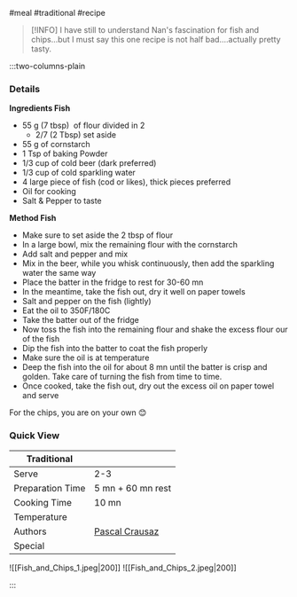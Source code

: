 #meal #traditional #recipe

> [!INFO]
> I have still to understand Nan's fascination for fish and chips...but I must say this one recipe is not half bad....actually pretty tasty.

:::two-columns-plain

### Details
**Ingredients Fish**

- 55 g (7 tbsp)  of flour divided in 2
  - 2/7 (2 Tbsp) set aside
- 55 g of cornstarch
- 1 Tsp of baking Powder
- 1/3 cup of cold beer (dark preferred)
- 1/3 cup of cold sparkling water
- 4 large piece of fish (cod or likes), thick pieces preferred
- Oil for cooking
- Salt & Pepper to taste


**Method Fish**

- Make sure to set aside the 2 tbsp of flour
- In a large bowl, mix the remaining flour with the cornstarch
- Add salt and pepper and mix
- Mix in the beer, while you whisk continuously, then add the sparkling water the same way
- Place the batter in the fridge to rest for 30-60 mn
- In the meantime, take the fish out, dry it well on paper towels
- Salt and pepper on the fish (lightly)
- Eat the oil to 350F/180C
- Take the batter out of the fridge
- Now toss the fish into the remaining flour and shake the excess flour our of the fish
- Dip the fish into the batter to coat the fish properly
- Make sure the oil is at temperature
- Deep the fish into the oil for about 8 mn until the batter is crisp and golden. Take care of turning the fish from time to time.
- Once cooked, take the fish out, dry out the excess oil on paper towel and serve

For the chips, you are on your own 😊





### Quick View
| Traditional      |                                                |
| ---------------- | ---------------------------------------------- |
| Serve            | 2-3                                            |
| Preparation Time | 5 mn + 60 mn rest                              |
| Cooking Time     | 10 mn                                          |
| Temperature      |                                                |
| Authors          | [Pascal Crausaz](mailto:pascal@askpascal.com)  |
| Special          |                                                |

![[Fish_and_Chips_1.jpeg|200]]
![[Fish_and_Chips_2.jpeg|200]]

:::

